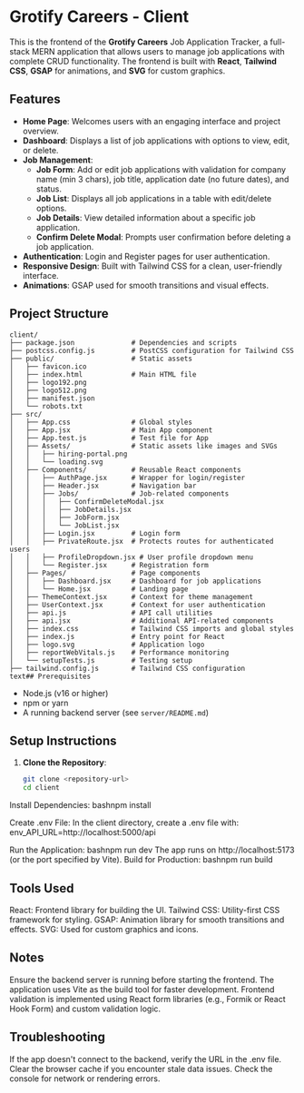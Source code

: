 # Grotify Careers - Client

This is the frontend of the **Grotify Careers** Job Application Tracker, a full-stack MERN application that allows users to manage job applications with complete CRUD functionality. The frontend is built with **React**, **Tailwind CSS**, **GSAP** for animations, and **SVG** for custom graphics.

## Features

- **Home Page**: Welcomes users with an engaging interface and project overview.
- **Dashboard**: Displays a list of job applications with options to view, edit, or delete.
- **Job Management**:
  - **Job Form**: Add or edit job applications with validation for company name (min 3 chars), job title, application date (no future dates), and status.
  - **Job List**: Displays all job applications in a table with edit/delete options.
  - **Job Details**: View detailed information about a specific job application.
  - **Confirm Delete Modal**: Prompts user confirmation before deleting a job application.
- **Authentication**: Login and Register pages for user authentication.
- **Responsive Design**: Built with Tailwind CSS for a clean, user-friendly interface.
- **Animations**: GSAP used for smooth transitions and visual effects.

## Project Structure
```
client/
├── package.json              # Dependencies and scripts
├── postcss.config.js         # PostCSS configuration for Tailwind CSS
├── public/                   # Static assets
│   ├── favicon.ico
│   ├── index.html            # Main HTML file
│   ├── logo192.png
│   ├── logo512.png
│   ├── manifest.json
│   └── robots.txt
├── src/
│   ├── App.css               # Global styles
│   ├── App.jsx               # Main App component
│   ├── App.test.js           # Test file for App
│   ├── Assets/               # Static assets like images and SVGs
│   │   ├── hiring-portal.png
│   │   └── loading.svg
│   ├── Components/           # Reusable React components
│   │   ├── AuthPage.jsx      # Wrapper for login/register
│   │   ├── Header.jsx        # Navigation bar
│   │   ├── Jobs/             # Job-related components
│   │   │   ├── ConfirmDeleteModal.jsx
│   │   │   ├── JobDetails.jsx
│   │   │   ├── JobForm.jsx
│   │   │   └── JobList.jsx
│   │   ├── Login.jsx         # Login form
│   │   ├── PrivateRoute.jsx  # Protects routes for authenticated users
│   │   ├── ProfileDropdown.jsx # User profile dropdown menu
│   │   └── Register.jsx      # Registration form
│   ├── Pages/                # Page components
│   │   ├── Dashboard.jsx     # Dashboard for job applications
│   │   └── Home.jsx          # Landing page
│   ├── ThemeContext.jsx      # Context for theme management
│   ├── UserContext.jsx       # Context for user authentication
│   ├── api.js                # API call utilities
│   ├── api.jsx               # Additional API-related components
│   ├── index.css             # Tailwind CSS imports and global styles
│   ├── index.js              # Entry point for React
│   ├── logo.svg              # Application logo
│   ├── reportWebVitals.js    # Performance monitoring
│   └── setupTests.js         # Testing setup
├── tailwind.config.js        # Tailwind CSS configuration
text## Prerequisites
```
- Node.js (v16 or higher)
- npm or yarn
- A running backend server (see `server/README.md`)

## Setup Instructions

1. **Clone the Repository**:
   ```bash
   git clone <repository-url>
   cd client

Install Dependencies:
bashnpm install

Create .env File:
In the client directory, create a .env file with:
env_API_URL=http://localhost:5000/api

Run the Application:
bashnpm run dev
The app runs on http://localhost:5173 (or the port specified by Vite).
Build for Production:
bashnpm run build


## Tools Used

React: Frontend library for building the UI.
Tailwind CSS: Utility-first CSS framework for styling.
GSAP: Animation library for smooth transitions and effects.
SVG: Used for custom graphics and icons.

## Notes

Ensure the backend server is running before starting the frontend.
The application uses Vite as the build tool for faster development.
Frontend validation is implemented using React form libraries (e.g., Formik or React Hook Form) and custom validation logic.

## Troubleshooting

If the app doesn't connect to the backend, verify the URL in the .env file.
Clear the browser cache if you encounter stale data issues.
Check the console for network or rendering errors.
